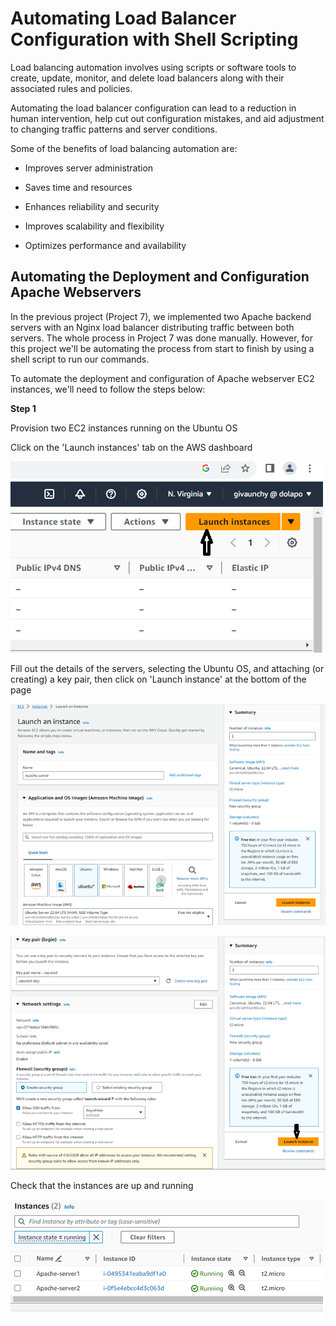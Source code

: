 
# Automating Load Balancer Configuration with Shell Scripting

Load balancing automation involves using scripts or software tools to create, update, monitor, and delete load balancers along with their associated rules and policies. 

Automating the load balancer configuration can lead to a reduction in human intervention, help cut out configuration mistakes, and aid adjustment to changing traffic patterns and server conditions.

Some of the benefits of load balancing automation are:

- Improves server administration

- Saves time and resources

- Enhances reliability and security

- Improves scalability and flexibility

- Optimizes performance and availability

## Automating the Deployment and Configuration Apache Webservers

In the previous project (Project 7), we implemented two Apache backend servers with an Nginx load balancer distributing traffic between both servers. The whole process in Project 7 was done manually. However, for this project we'll be automating the process from start to finish by using a shell script to run our commands.

To automate the deployment and configuration of Apache webserver EC2 instances, we'll need to follow the steps below:

**Step 1**

Provision two EC2 instances running on the Ubuntu OS

Click on the 'Launch instances' tab on the AWS dashboard

![Alt text](Images/aws-provision.png)

Fill out the details of the servers, selecting the Ubuntu OS, and attaching (or creating) a key pair, then click on 'Launch instance' at the bottom of the page

![Alt text](Images/aws-provision1.png)

![Alt text](Images/aws-provision2.png)

Check that the instances are up and running

![Alt text](Images/aws-provision3.png)

